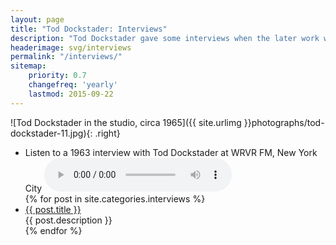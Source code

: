```yaml
---
layout: page
title: "Tod Dockstader: Interviews"
description: "Tod Dockstader gave some interviews when the later work was released on CD by ReR Megacorp. There is also an archival radio interview from 1963."
headerimage: svg/interviews
permalink: "/interviews/"
sitemap:
    priority: 0.7
    changefreq: 'yearly'
    lastmod: 2015-09-22
---
```


![Tod Dockstader in the studio, circa 1965]({{ site.urlimg }}photographs/tod-dockstader-11.jpg){: .right}


<ul>
	<li>Listen to a 1963 interview with Tod Dockstader at WRVR FM, New York City

<audio controls>

  <source src="http://docs.google.com/uc?export=open&amp;id=0B2L5eVrXbcDKVGMyWnpVVHJRMG8" type="audio/ogg">
  <source src="http://docs.google.com/uc?export=open&amp;id=0B2L5eVrXbcDKSEtzTVZ0R2ZtWmc" type="audio/mpeg">
  <p>Download in <a href="http://docs.google.com/uc?export=open&amp;id=0B2L5eVrXbcDKSEtzTVZ0R2ZtWmc">MP3</a> or <a href="http://docs.google.com/uc?export=open&amp;id=0B2L5eVrXbcDKVGMyWnpVVHJRMG8">OGG</a> format</p>
</audio>
</li>
    {% for post in site.categories.interviews %}
    <li><a href="{{ site.url }}{{ post.url }}">{{ post.title }}</a><br>{{ post.description }}</li>
    {% endfor %}
</ul>